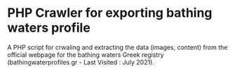 # PHP Crawler for exporting bathing waters profile

A PHP script for crwaling and extracting the data (images, content) from the official webpage for the bathing waters Greek registry (bathingwaterprofiles.gr - Last Visited : July 2021).